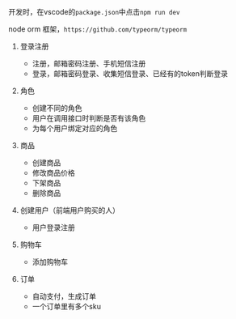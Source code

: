 开发时，在vscode的`package.json`中点击`npm run dev`

node orm 框架，`https://github.com/typeorm/typeorm`

1. 登录注册
    - 注册，邮箱密码注册、手机短信注册
    - 登录，邮箱密码登录、收集短信登录、已经有的token判断登录
2. 角色
    - 创建不同的角色
    - 用户在调用接口时判断是否有该角色
    - 为每个用户绑定对应的角色
3. 商品
    - 创建商品
    - 修改商品价格
    - 下架商品
    - 删除商品

4. 创建用户（前端用户购买的人）
    - 用户登录注册

5. 购物车
    - 添加购物车

6. 订单
    - 自动支付，生成订单
    - 一个订单里有多个sku

